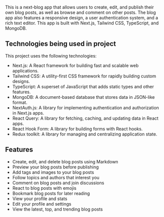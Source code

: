 This is a next-blog app that allows users to create, edit, and publish their own blog posts, as well as browse and comment on other posts. The blog app also features a responsive design, a user authentication system, and a rich text editor. This app is built with Next.js, Tailwind CSS, TypeScript, and MongoDB.

## Technologies being used in project

This project uses the following technologies:

- Next.js: A React framework for building fast and scalable web applications.
- Tailwind CSS: A utility-first CSS framework for rapidly building custom designs.
- TypeScript: A superset of JavaScript that adds static types and other features.
- MongoDB: A document-based database that stores data in JSON-like format.
- NextAuth.js: A library for implementing authentication and authorization in Next.js apps.
- React Query: A library for fetching, caching, and updating data in React apps.
- React Hook Form: A library for building forms with React hooks.
- Redux toolkit: A library for managing and centralizing application state.

## Features

- Create, edit, and delete blog posts using Markdown
- Preview your blog posts before publishing
- Add tags and images to your blog posts
- Follow topics and authors that interest you
- Comment on blog posts and join discussions
- React to blog posts with emojis
- Bookmark blog posts for later reading
- View your profile and stats
- Edit your profile and settings
- View the latest, top, and trending blog posts


